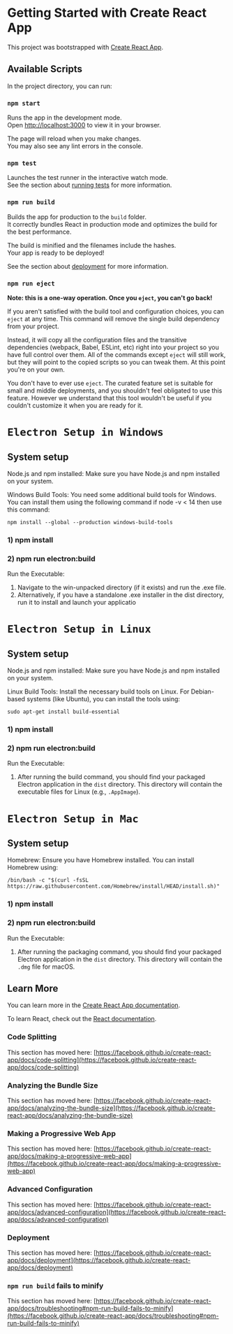 # Getting Started with Create React App

This project was bootstrapped with [Create React App](https://github.com/facebook/create-react-app).

## Available Scripts

In the project directory, you can run:

### `npm start`

Runs the app in the development mode.\
Open [http://localhost:3000](http://localhost:3000) to view it in your browser.

The page will reload when you make changes.\
You may also see any lint errors in the console.

### `npm test`

Launches the test runner in the interactive watch mode.\
See the section about [running tests](https://facebook.github.io/create-react-app/docs/running-tests) for more information.

### `npm run build`

Builds the app for production to the `build` folder.\
It correctly bundles React in production mode and optimizes the build for the best performance.

The build is minified and the filenames include the hashes.\
Your app is ready to be deployed!

See the section about [deployment](https://facebook.github.io/create-react-app/docs/deployment) for more information.

### `npm run eject`

**Note: this is a one-way operation. Once you `eject`, you can't go back!**

If you aren't satisfied with the build tool and configuration choices, you can `eject` at any time. This command will remove the single build dependency from your project.

Instead, it will copy all the configuration files and the transitive dependencies (webpack, Babel, ESLint, etc) right into your project so you have full control over them. All of the commands except `eject` will still work, but they will point to the copied scripts so you can tweak them. At this point you're on your own.

You don't have to ever use `eject`. The curated feature set is suitable for small and middle deployments, and you shouldn't feel obligated to use this feature. However we understand that this tool wouldn't be useful if you couldn't customize it when you are ready for it.


# `Electron Setup in Windows`
## System setup
Node.js and npm installed: Make sure you have Node.js and npm installed on your system.

Windows Build Tools: You need some additional build tools for Windows. You can install them using the following command if node -v < 14 then use this command:
```
npm install --global --production windows-build-tools
```

### 1) npm install
### 2) npm run electron:build
Run the Executable:
1) Navigate to the win-unpacked directory (if it exists) and run the .exe file.
2) Alternatively, if you have a standalone .exe installer in the dist directory, run it to install and launch your applicatio

# `Electron Setup in Linux`

## System setup
Node.js and npm installed: Make sure you have Node.js and npm installed on your system.

Linux Build Tools: Install the necessary build tools on Linux. For Debian-based systems (like Ubuntu), you can install the tools using:
```
sudo apt-get install build-essential
```

### 1) npm install
### 2) npm run electron:build
Run the Executable:
1) After running the build command, you should find your packaged Electron application in the `dist` directory. This directory will contain the executable files for Linux (e.g., `.AppImage`).

# `Electron Setup in Mac`

## System setup
Homebrew: Ensure you have Homebrew installed. You can install Homebrew using:
```
/bin/bash -c "$(curl -fsSL https://raw.githubusercontent.com/Homebrew/install/HEAD/install.sh)"
```

### 1) npm install
### 2) npm run electron:build
Run the Executable:
1) After running the packaging command, you should find your packaged Electron application in the `dist` directory. This directory will contain the `.dmg` file for macOS.


## Learn More

You can learn more in the [Create React App documentation](https://facebook.github.io/create-react-app/docs/getting-started).

To learn React, check out the [React documentation](https://reactjs.org/).

### Code Splitting

This section has moved here: [https://facebook.github.io/create-react-app/docs/code-splitting](https://facebook.github.io/create-react-app/docs/code-splitting)

### Analyzing the Bundle Size

This section has moved here: [https://facebook.github.io/create-react-app/docs/analyzing-the-bundle-size](https://facebook.github.io/create-react-app/docs/analyzing-the-bundle-size)

### Making a Progressive Web App

This section has moved here: [https://facebook.github.io/create-react-app/docs/making-a-progressive-web-app](https://facebook.github.io/create-react-app/docs/making-a-progressive-web-app)

### Advanced Configuration

This section has moved here: [https://facebook.github.io/create-react-app/docs/advanced-configuration](https://facebook.github.io/create-react-app/docs/advanced-configuration)

### Deployment

This section has moved here: [https://facebook.github.io/create-react-app/docs/deployment](https://facebook.github.io/create-react-app/docs/deployment)

### `npm run build` fails to minify

This section has moved here: [https://facebook.github.io/create-react-app/docs/troubleshooting#npm-run-build-fails-to-minify](https://facebook.github.io/create-react-app/docs/troubleshooting#npm-run-build-fails-to-minify)
